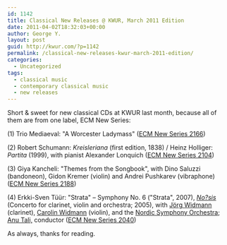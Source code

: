 ```yaml
---
id: 1142
title: Classical New Releases @ KWUR, March 2011 Edition
date: 2011-04-02T18:32:03+00:00
author: George Y.
layout: post
guid: http://kwur.com/?p=1142
permalink: /classical-new-releases-kwur-march-2011-edition/
categories:
  - Uncategorized
tags:
  - classical music
  - contemporary classical music
  - new releases
---
```

<div class="pf-content">
  <p>
    Short & sweet for new classical CDs at KWUR last month, because all of them are from one label, ECM New Series:
  </p>
  
  <p>
    (1) Trio Mediaeval: "A Worcester Ladymass" (<a href="http://www.ecmrecords.com/Catalogue/New_Series/2100/2166.php?cat=&we_start=0&lvredir=3092">ECM New Series 2166</a>)
  </p>
  
  <p>
    (2) Robert Schumann: <em>Kreisleriana</em> (first edition, 1838) / Heinz Holliger: <em>Partita</em> (1999), with pianist Alexander Lonquich (<a href="http://www.ecmrecords.com/Catalogue/New_Series/2100/2104.php?cat=&we_start=8&lvredir=3092">ECM New Series 2104</a>)
  </p>
  
  <p>
    (3) Giya Kancheli: "Themes from the Songbook", with Dino Saluzzi (bandoneon), Gidon Kremer (violin) and Andrei Pushkarev (vibraphone) (<a href="http://www.ecmrecords.com/Catalogue/ECM/2100/2188.php?cat=&we_start=16&lvredir=3092">ECM New Series 2188</a>)
  </p>
  
  <p>
    (4) Erkki-Sven T&uuml;&uuml;r: "Strata" &#8211; Symphony No. 6 ("Strata", 2007), <em><a class="schwarzgrau" href="http://www.ecmrecords.com/Catalogue/titlelist.php?tiaas=1&cat=&lv_redir=&we_search=%2BNo%26%23275%3Bsis">No?sis</a></em> (Concerto for clarinet, violin and orchestra; 2005), with <a class="schwarzgrau" href="http://www.ecmrecords.com/Catalogue/titlelist.php?acat=Artists%2FWidmann+J%F6rg+%23%23J%F6rg+Widmann">J&ouml;rg Widmann</a> (clarinet), <a class="schwarzgrau" href="http://www.ecmrecords.com/Catalogue/titlelist.php?acat=Artists%2FWidmann+Carolin%23%23Carolin+Widmann">Carolin Widmann</a> (violin), and the <a class="schwarzgrau" href="http://www.ecmrecords.com/Catalogue/titlelist.php?acat=Artists%2FNordic+Symphony+Orchestra+%23%23Nordic+Symphony+Orchestra">Nordic Symphony Orchestra</a>; <a class="schwarzgrau" href="http://www.ecmrecords.com/Catalogue/titlelist.php?acat=Artists%2FTali+Anu+%23%23Anu+Tali">Anu Tali,</a> conductor (<a href="http://www.ecmrecords.com/Catalogue/New_Series/2000/2040.php?cat=&we_start=16&lvredir=3092">ECM New Series 2040</a>)
  </p>
  
  <p>
    As always, thanks for reading.<br /> &nbsp;
  </p>
</div>